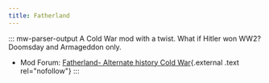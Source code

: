 ```yaml
---
title: Fatherland
---
```

::: mw-parser-output
A Cold War mod with a twist. What if Hitler won WW2? Doomsday and
Armageddon only.

-   Mod Forum: [Fatherland- Alternate history Cold
    War](http://forum.paradoxplaza.com/forum/showthread.php?t=294848){.external
    .text rel="nofollow"}
:::
